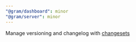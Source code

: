 ```yaml
---
"@gram/dashboard": minor
"@gram/server": minor
---
```


Manage versioning and changelog with [changesets](https://github.com/changesets/changesets)
